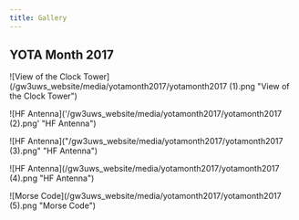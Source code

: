 ```yaml
---
title: Gallery
---
```


## YOTA Month 2017

![View of the Clock Tower](/gw3uws_website/media/yotamonth2017/yotamonth2017 (1).png "View of the Clock Tower")

![HF Antenna]('/gw3uws_website/media/yotamonth2017/yotamonth2017 (2).png' "HF Antenna")

![HF Antenna]("/gw3uws_website/media/yotamonth2017/yotamonth2017 (3).png" "HF Antenna")

![HF Antenna](/gw3uws_website/media/yotamonth2017/yotamonth2017 (4).png "HF Antenna")

![Morse Code](/gw3uws_website/media/yotamonth2017/yotamonth2017 (5).png "Morse Code")

